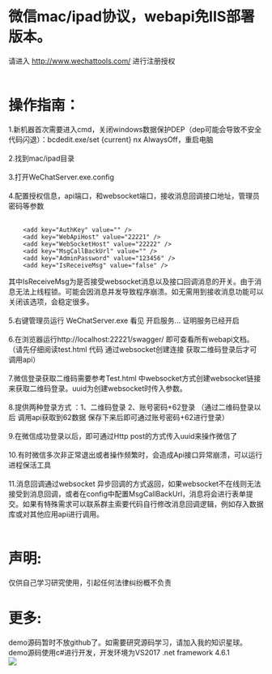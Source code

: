 # 微信mac/ipad协议，webapi免IIS部署版本。
 请进入  http://www.wechattools.com/ 进行注册授权<br/><br/>
# 操作指南：
1.新机器首次需要进入cmd，关闭windows数据保护DEP（dep可能会导致不安全代码闪退）：bcdedit.exe/set {current} nx AlwaysOff，重启电脑<br/><br/>
2.找到mac/ipad目录<br/><br/>
3.打开WeChatServer.exe.config<br/><br/>
4.配置授权信息，api端口，和websocket端口，接收消息回调接口地址，管理员密码等参数<br/><br/>
```  
    <add key="AuthKey" value="" />
    <add key="WebApiHost" value="22221" />
    <add key="WebSocketHost" value="22222" />
    <add key="MsgCallBackUrl" value="" />
    <add key="AdminPassword" value="123456" />
	<add key="IsReceiveMsg" value="false" />
```
其中IsReceiveMsg为是否接受websocket消息以及接口回调消息的开关。由于消息无法上线程锁。可能会因消息并发导致程序崩溃。如无需用到接收消息功能可以关闭该选项，会稳定很多。
<br/><br/>
5.右键管理员运行 WeChatServer.exe
看见  开启服务... 证明服务已经开启<br/><br/>
6.在浏览器运行http://localhost:22221/swagger/ 即可查看所有webapi文档。（请先仔细阅读test.html 代码 通过websocket创建连接 获取二维码登录后才可调用api）<br/><br/>
7.微信登录获取二维码需要参考Test.html 中websocket方式创建websocket链接来获取二维码登录。uuid为创建websocket时传入参数。<br/><br/>
8.提供两种登录方式 ：1、二维码登录  2、账号密码+62登录  （通过二维码登录以后 调用api获取到62数据 保存下来后即可通过账号密码+62进行登录）<br/><br/>
9.在微信成功登录以后，即可通过Http post的方式传入uuid来操作微信了<br/><br/>
10.有时微信多次非正常退出或者操作频繁时，会造成Api接口异常崩溃，可以运行进程保活工具<br/><br/>
11.消息回调通过websocket 异步回调的方式返回，如果websocket不在线则无法接受到消息回调，或者在config中配置MsgCallBackUrl，消息将会进行表单提交。如果有特殊需求可以联系群主索要代码自行修改消息回调逻辑，例如存入数据库或对其他应用api进行调用。<br/><br/>

# 声明:
仅供自己学习研究使用，引起任何法律纠纷概不负责

# 更多:
demo源码暂时不放github了。如需要研究源码学习，请加入我的知识星球。<br/>
demo源码使用c#进行开发，开发环境为VS2017 .net framework 4.6.1<br/>
![](https://github.com/changtuiqie/WeChatAgreement.WebApi.Simple/blob/master/zsxq.jpg) <br/>